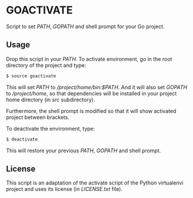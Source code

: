 GOACTIVATE
==========

Script to set *PATH*, *GOPATH* and shell prompt for your Go project.

Usage
-----

Drop this script in your *PATH*. To activate environment, go in the root
directory of the project and type:

```bash
$ source goactivate
```

This will set *PATH* to */project/home/bin:$PATH*. And it will also set
*GOPATH* to */project/home*, so that dependencies will be installed in your
project home directory (in *src* subdirectory).

Furthermore, the shell prompt is modified so that it will show activated
project between brackets.

To deactivate the environment, type:

```bash
$ deactivate
```

This will restore your previous *PATH*, *GOPATH* and shell prompt.

License
-------

This script is an adaptation of the activate script of the Python virtualenvi
project and uses its license (in *LICENSE.txt* file).
